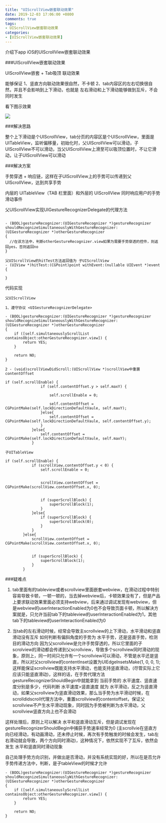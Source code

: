 ```yaml
---
title: "UIScrollView嵌套联动效果"
date: 2019-12-03 17:06:00 +0800
comments: true
tags:
- UIScrollView嵌套联动效果
categories:
- [UIScrollView嵌套联动效果]
---
```


介绍下app iOS的UIScrollView嵌套联动效果

<!-- more -->

###UIScrollView嵌套联动效果

UIScrollView嵌套 + Tab吸顶 联动效果

能够保证 1、竖直方向联动效果很自然，不卡顿 2、tab内容区的左右切换很自然，并且不会影响到上下滑动，也就是 左右滑动和上下滑动能够做到互斥，不会同时发生

看下图示效果

![](/images/scroll-1.jpg)

###解决思路

整个上下滑动是个UIScrollView，tab分页的内容区是个UIScrollView，里面是UITableView，监听偏移量，初始化时，父UIScrollView可以滑动，子UIScrollView不可以滑动，当父UIScrollView上滑至可以吸顶位置时，不让它滑动，让子UIScrollView可以滑动

###解决方案

手势穿透 + 响应链，这样在子UIScrollView上的手势可以传递到父UIScrollView，达到共享手势

内层的 UITableView（TAB 栏里面）和外层的 UIScrollView 同时响应用户的手势滑动事件

父UIScrollView实现UIGestureRecognizerDelegate的代理方法

```objc

- (BOOL)gestureRecognizer:(UIGestureRecognizer *)gestureRecognizer shouldRecognizeSimultaneouslyWithGestureRecognizer:(UIGestureRecognizer *)otherGestureRecognizer
{
  //在该方法中，判断otherGestureRecognizer.view如果为需要手势穿透的控件，则返回yes，否则返回no
}

父UIScrollView的hitTest方法返回值为 子UIScrollView
- (UIView *)hitTest:(CGPoint)point withEvent:(nullable UIEvent *)event
{

}

```

代码实现

```objc
父UIScrollView

1、遵守协议 <UIGestureRecognizerDelegate>

- (BOOL)gestureRecognizer:(UIGestureRecognizer *)gestureRecognizer shouldRecognizeSimultaneouslyWithGestureRecognizer:(UIGestureRecognizer *)otherGestureRecognizer
{
    if ([self.simultaneouslyScrollList containsObject:otherGestureRecognizer.view]) {
        return YES;
    }
    
    return NO;
}

2 - (void)scrollViewDidScroll:(UIScrollView *)scrollView中重置contentOffset

if (self.scrollEnable) {
                if (self.contentOffset.y > self.maxY) {
                    
                    self.scrollEnable = 0;
                    
                    self.contentOffset = CGPointMake(self.lockDirectionDefaultVaule, self.maxY);
                }else{
                    self.contentOffset = CGPointMake(self.lockDirectionDefaultVaule, self.contentOffset.y);
                }
            }else{
                self.contentOffset = CGPointMake(self.lockDirectionDefaultVaule, self.maxY);
            }
```

```objc
子UITableView

if (self.scrollEnable) {
            if (scrollView.contentOffset.y < 0) {
                self.scrollEnable = 0;


                scrollView.contentOffset = CGPointMake(scrollView.contentOffset.x, 0);


                if (superScrollBlock) {
                    superScrollBlock(1);
                }
            }else{
                if (superScrollBlock) {
                    superScrollBlock(0);
                }
            }
        }else{
            scrollView.contentOffset = CGPointMake(scrollView.contentOffset.x, 0);


            if (superScrollBlock) {
                superScrollBlock(1);
            }
        }
```

###疑难点

1. tab里面有的tableview或者scrollview里面嵌套webview，在滑动过程中特别容易导致卡顿，一顿一顿的，当去掉webview后，卡顿效果没有了，但是产品上要求联动效果里面必须支持webview，后来通过调试发现有webview，但是webview的userInteractionEnabled为0也不会导致页面卡顿，所以解决方案就是，只允许当前tab下的tableview的userInteractionEnabled为1，其他tab下的tableview的userInteractionEnabled为0

2. 当tab的左右滑动时候，经常会导致主scrollview的上下滑动，水平滑动和竖直滑动没有互斥
如何判断有偏斜角度的手势为 水平手势，还是竖直手势，检测 目的滑动方向
因为父scrollview是允许手势穿透的，所以它里面的子scrolview的滑动都会传递到父scrollview，导致多个scrollview同时滑动的现象，原则上，同一时间只允许有一个scrollview可以滑动，不管是水平还是竖直，所以对父scrollview的contentInset设置为UIEdgeInsetsMake(1, 0, 0, 1); 这样能保证scrollview既能支持水平滑动，也能支持竖直滑动，(尽管实际上它应该只能竖直滑动)，这样的话，在手势代理方法gestureRecognizerShouldBegin中就能拿到 当前手势的 水平速度、竖直速度分别是多少，代码判断 水平速度>竖直速度 就为 水平滑动，反之为竖直滑动，如果父scrollview为竖直滑动效果，那么当手势为水平滑动时候，在scrolldidscroll代理方法中，重置scrollview的contentoffset，保证父scrollview不产生水平滑动现象，同时因为手势被判断为水平滑动，父scrollview竖直方向上也不会滑动

这样处理后，原则上可以解决 水平和竖直滑动互斥，但是调试发现在gestureRecognizerShouldBegin中捕获手势速率经常为0 (主scrollvie在竖直方向已经滑动，有动画滑动，还未停止时候，再次有手势触发的时候会发生，tab左右滑动就会导致，两个方向同时滑动)，这种情况下，依然实现不了互斥，依然会发生 水平和竖直同时滑动现象

自己处理手势方向识别，并做出是否滑动，并没有系统实现的好，所以在是否允许手势传递方法中，判断，是子tableView的时候才允许

```objc
- (BOOL)gestureRecognizer:(UIGestureRecognizer *)gestureRecognizer shouldRecognizeSimultaneouslyWithGestureRecognizer:(UIGestureRecognizer *)otherGestureRecognizer
{
    if ([self.simultaneouslyScrollList containsObject:otherGestureRecognizer.view]) {
        return YES;
    }
    
    return NO;
}
```